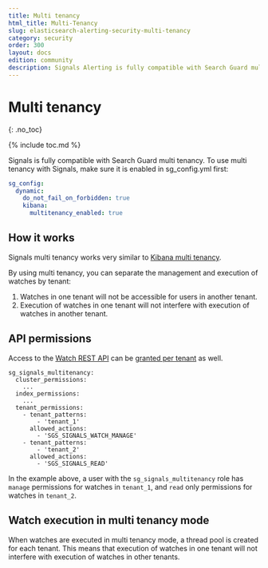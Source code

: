 ```yaml
---
title: Multi tenancy
html_title: Multi-Tenancy
slug: elasticsearch-alerting-security-multi-tenancy
category: security
order: 300
layout: docs
edition: community
description: Signals Alerting is fully compatible with Search Guard multi tenancy so you can separate watch access by tenants.
---
```


<!--- Copyright 2020 floragunn GmbH -->

# Multi tenancy
{: .no_toc}

{% include toc.md %}

Signals is fully compatible with Search Guard multi tenancy. To use multi tenancy with Signals, make sure it is enabled in sg_config.yml first:

```yaml
sg_config:
  dynamic:
    do_not_fail_on_forbidden: true 
    kibana:
      multitenancy_enabled: true
```

## How it works

Signals multi tenancy works very similar to [Kibana multi tenancy](../_docs_kibana/kibana_multitenancy.md).

By using multi tenancy, you can separate the management and execution of watches by tenant: 

1. Watches in one tenant will not be accessible for users in another tenant. 
2. Execution of watches in one tenant will not interfere with execution of watches in another tenant.

## API permissions

Access to the [Watch REST API](rest_api.md) can be [granted per tenant](security_permissions.md) as well.

```
sg_signals_multitenancy:
  cluster_permissions:
    ...
  index_permissions:
    ...
  tenant_permissions:
    - tenant_patterns:
        - 'tenant_1'
      allowed_actions:
        - 'SGS_SIGNALS_WATCH_MANAGE'
    - tenant_patterns:
        - 'tenant_2'
      allowed_actions:
        - 'SGS_SIGNALS_READ'

```

In the example above, a user with the `sg_signals_multitenancy` role has `manage` permissions for watches in `tenant_1`, and `read` only permissions for watches in `tenant_2`.

## Watch execution in multi tenancy mode

When watches are executed in multi tenancy mode, a thread pool is created for each tenant. This means that execution of watches in one tenant will not interfere with execution of watches in other tenants.
